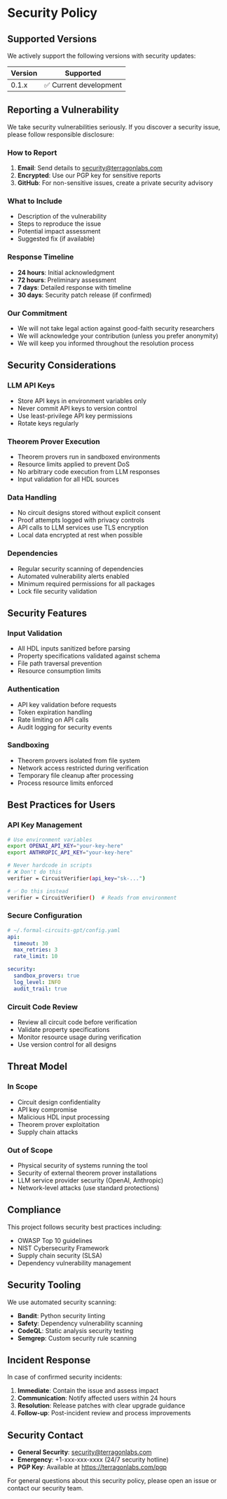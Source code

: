 # Security Policy

## Supported Versions

We actively support the following versions with security updates:

| Version | Supported          |
| ------- | ------------------ |
| 0.1.x   | ✅ Current development |

## Reporting a Vulnerability

We take security vulnerabilities seriously. If you discover a security issue, please follow responsible disclosure:

### How to Report

1. **Email**: Send details to security@terragonlabs.com
2. **Encrypted**: Use our PGP key for sensitive reports
3. **GitHub**: For non-sensitive issues, create a private security advisory

### What to Include

- Description of the vulnerability
- Steps to reproduce the issue
- Potential impact assessment
- Suggested fix (if available)

### Response Timeline

- **24 hours**: Initial acknowledgment
- **72 hours**: Preliminary assessment
- **7 days**: Detailed response with timeline
- **30 days**: Security patch release (if confirmed)

### Our Commitment

- We will not take legal action against good-faith security researchers
- We will acknowledge your contribution (unless you prefer anonymity)
- We will keep you informed throughout the resolution process

## Security Considerations

### LLM API Keys
- Store API keys in environment variables only
- Never commit API keys to version control
- Use least-privilege API key permissions
- Rotate keys regularly

### Theorem Prover Execution
- Theorem provers run in sandboxed environments
- Resource limits applied to prevent DoS
- No arbitrary code execution from LLM responses
- Input validation for all HDL sources

### Data Handling
- No circuit designs stored without explicit consent
- Proof attempts logged with privacy controls
- API calls to LLM services use TLS encryption
- Local data encrypted at rest when possible

### Dependencies
- Regular security scanning of dependencies
- Automated vulnerability alerts enabled
- Minimum required permissions for all packages
- Lock file security validation

## Security Features

### Input Validation
- All HDL inputs sanitized before parsing
- Property specifications validated against schema
- File path traversal prevention
- Resource consumption limits

### Authentication
- API key validation before requests
- Token expiration handling
- Rate limiting on API calls
- Audit logging for security events

### Sandboxing
- Theorem provers isolated from file system
- Network access restricted during verification
- Temporary file cleanup after processing
- Process resource limits enforced

## Best Practices for Users

### API Key Management
```bash
# Use environment variables
export OPENAI_API_KEY="your-key-here"
export ANTHROPIC_API_KEY="your-key-here"

# Never hardcode in scripts
# ❌ Don't do this
verifier = CircuitVerifier(api_key="sk-...")

# ✅ Do this instead  
verifier = CircuitVerifier()  # Reads from environment
```

### Secure Configuration
```yaml
# ~/.formal-circuits-gpt/config.yaml
api:
  timeout: 30
  max_retries: 3
  rate_limit: 10

security:
  sandbox_provers: true
  log_level: INFO
  audit_trail: true
```

### Circuit Code Review
- Review all circuit code before verification
- Validate property specifications
- Monitor resource usage during verification
- Use version control for all designs

## Threat Model

### In Scope
- Circuit design confidentiality
- API key compromise
- Malicious HDL input processing
- Theorem prover exploitation
- Supply chain attacks

### Out of Scope
- Physical security of systems running the tool
- Security of external theorem prover installations
- LLM service provider security (OpenAI, Anthropic)
- Network-level attacks (use standard protections)

## Compliance

This project follows security best practices including:
- OWASP Top 10 guidelines
- NIST Cybersecurity Framework
- Supply chain security (SLSA)
- Dependency vulnerability management

## Security Tooling

We use automated security scanning:
- **Bandit**: Python security linting
- **Safety**: Dependency vulnerability scanning  
- **CodeQL**: Static analysis security testing
- **Semgrep**: Custom security rule scanning

## Incident Response

In case of confirmed security incidents:

1. **Immediate**: Contain the issue and assess impact
2. **Communication**: Notify affected users within 24 hours
3. **Resolution**: Release patches with clear upgrade guidance
4. **Follow-up**: Post-incident review and process improvements

## Security Contact

- **General Security**: security@terragonlabs.com
- **Emergency**: +1-xxx-xxx-xxxx (24/7 security hotline)
- **PGP Key**: Available at https://terragonlabs.com/pgp

For general questions about this security policy, please open an issue or contact our security team.
